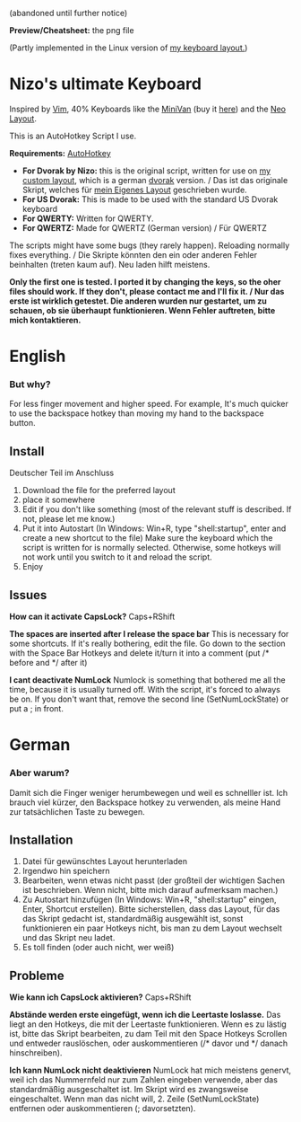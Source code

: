 (abandoned until further notice)

**Preview/Cheatsheet:** the png file

(Partly implemented in the Linux version of [my keyboard layout.](https://github.com/theNizo/DvorakByNizo-German))

# Nizo's ultimate Keyboard
Inspired by [Vim](https://en.wikipedia.org/wiki/Vim_(text_editor)), 40% Keyboards like the [MiniVan](https://i.ytimg.com/vi/g6bKhcrlnn8/maxresdefault.jpg) (buy it [here](https://thevankeyboards.com/)) and the [Neo Layout](https://www.neo-layout.org/).

This is an AutoHotkey Script I use.

**Requirements:** [AutoHotkey](https://www.autohotkey.com/)


* **For Dvorak by Nizo:** this is the original script, written for use on [my custom layout](https://github.com/theNizo/DvorakByNizo-German), which is a german [dvorak](https://en.wikipedia.org/wiki/Dvorak_Simplified_Keyboard) version. / Das ist das originale Skript, welches für [mein Eigenes Layout](https://github.com/theNizo/DvorakByNizo-German) geschrieben wurde.
* **For US Dvorak:** This is made to be used with the standard US Dvorak keyboard
* **For QWERTY:** Written for QWERTY.
* **For QWERTZ:** Made for QWERTZ (German version) / Für QWERTZ

The scripts might have some bugs (they rarely happen). Reloading normally fixes everything. / Die Skripte könnten den ein oder anderen Fehler beinhalten (treten kaum auf). Neu laden hilft meistens.

**Only the first one is tested. I ported it by changing the keys, so the oher files should work. If they don't, please contact me and I'll fix it. / Nur das erste ist wirklich getestet. Die anderen wurden nur gestartet, um zu schauen, ob sie überhaupt funktionieren. Wenn Fehler auftreten, bitte mich kontaktieren.**

# English

### But why?
For less finger movement and higher speed. For example, It's much quicker to use the backspace hotkey than moving my hand to the backspace button.

## Install
Deutscher Teil im Anschluss

1. Download the file for the preferred layout
2. place it somewhere
3. Edit if you don't like something (most of the relevant stuff is described. If not, please let me know.)
4. Put it into Autostart (In Windows: Win+R, type "shell:startup", enter and create a new shortcut to the file) Make sure the keyboard which the script is written for is normally selected. Otherwise, some hotkeys will not work until you switch to it and reload the script.
5. Enjoy

## Issues

**How can it activate CapsLock?** Caps+RShift

**The spaces are inserted after I release the space bar** This is necessary for some shortcuts. If it's really bothering, edit the file. Go down to the section with the Space Bar Hotkeys and delete it/turn it into a comment (put /* before and */ after it)

**I cant deactivate NumLock** Numlock is something that bothered me all the time, because it is usually turned off. With the script, it's forced to always be on. If you don't want that, remove the second line (SetNumLockState) or put a ; in front.

# German

### Aber warum?
Damit sich die Finger weniger herumbewegen und weil es schnelller ist. Ich brauch viel kürzer, den Backspace hotkey zu verwenden, als meine Hand zur tatsächlichen Taste zu bewegen.

## Installation

1. Datei für gewünschtes Layout herunterladen
2. Irgendwo hin speichern
3. Bearbeiten, wenn etwas nicht passt (der großteil der wichtigen Sachen ist beschrieben. Wenn nicht, bitte mich darauf aufmerksam machen.)
4. Zu Autostart hinzufügen (In Windows: Win+R, "shell:startup" eingen, Enter, Shortcut erstellen). Bitte sicherstellen, dass das Layout, für das das Skript gedacht ist, standardmäßig ausgewählt ist, sonst funktionieren ein paar Hotkeys nicht, bis man zu dem Layout wechselt und das Skript neu ladet.
5. Es toll finden (oder auch nicht, wer weiß)

## Probleme

**Wie kann ich CapsLock aktivieren?** Caps+RShift

**Abstände werden erste eingefügt, wenn ich die Leertaste loslasse.** Das liegt an den Hotkeys, die mit der Leertaste funktionieren. Wenn es zu lästig ist, bitte das Skript bearbeiten, zu dam Teil mit den Space Hotkeys Scrollen und entweder rauslöschen, oder auskommentieren (/* davor und */ danach hinschreiben).

**Ich kann NumLock nicht deaktivieren** NumLock hat mich meistens genervt, weil ich das Nummernfeld nur zum Zahlen eingeben verwende, aber das standardmäßig ausgeschaltet ist. Im Skript wird es zwangsweise eingeschaltet. Wenn man das nicht will, 2. Zeile (SetNumLockState) entfernen oder auskommentieren (; davorsetzten).
